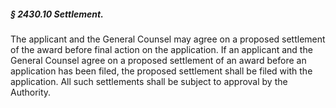 ##### § 2430.10 Settlement. #####

The applicant and the General Counsel may agree on a proposed settlement of the award before final action on the application. If an applicant and the General Counsel agree on a proposed settlement of an award before an application has been filed, the proposed settlement shall be filed with the application. All such settlements shall be subject to approval by the Authority.